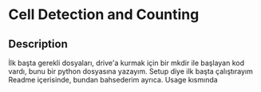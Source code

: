 
# Cell Detection and Counting
## Description

İlk başta gerekli dosyaları, drive'a kurmak için bir mkdir ile başlayan kod vardı, bunu bir python dosyasına yazayım. Setup diye ilk başta çalıştırayım
Readme içerisinde, bundan bahsederim ayrıca. Usage kısmında
